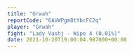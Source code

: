 ```yaml
---
title: "Grwah"
reportCode: "6AVWPgm8tYbcFC2q"
player: "Grwah"
fight: "Lady Vashj - Wipe 4 (0.01%)"
date: 2021-10-20T19:00:04.987000+00:00
---
```

